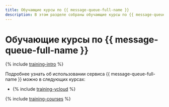 ```yaml
---
title: Обучающие курсы по {{ message-queue-full-name }}
description: В этом разделе собраны обучающие курсы по {{ message-queue-full-name }}.
---
```


# Обучающие курсы по {{ message-queue-full-name }}

{% include [training-intro](../_includes/training/training-intro.md) %}

Подробнее узнать об использовании сервиса {{ message-queue-full-name }} можно в следующих курсах:
* {% include [training-ycloud](../_includes/training/training-csi.md) %}

{% include [training-courses](../_includes/training/training-courses.md) %}